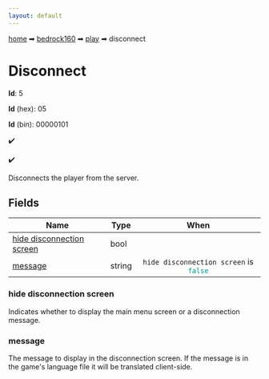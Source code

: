 ```yaml
---
layout: default
---
```


[home](/) ➡ [bedrock160](/protocol/bedrock160) ➡ [play](/protocol/bedrock160/play) ➡ disconnect

# Disconnect

**Id**: 5

**Id** (hex): 05

**Id** (bin): 00000101

✔️

✔️

Disconnects the player from the server.

## Fields

Name | Type | When
---|---|:---:
[hide disconnection screen](#hide-disconnection-screen) | bool | 
[message](#message) | string | <code>hide disconnection screen</code> is <code><span style="color:#009688">false</span></code>

### hide disconnection screen

Indicates whether to display the main menu screen or a disconnection message.

### message

The message to display in the disconnection screen. If the message is in the game's language file it will be translated client-side.


